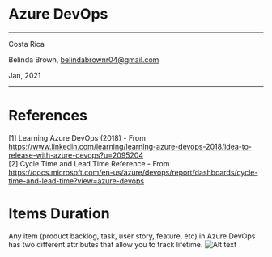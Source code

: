 # Azure DevOps 
----------

Costa Rica

Belinda Brown, belindabrownr04@gmail.com

Jan, 2021

----------


# References
[1] Learning Azure DevOps (2018) - From https://www.linkedin.com/learning/learning-azure-devops-2018/idea-to-release-with-azure-devops?u=2095204 <br/>
[2] Cycle Time and Lead Time Reference - From https://docs.microsoft.com/en-us/azure/devops/report/dashboards/cycle-time-and-lead-time?view=azure-devops 


# Items Duration 
Any item (product backlog, task, user story, feature, etc) in Azure DevOps has two different attributes that allow you to track lifetime.
![Alt text](https://github.com/brown9804/Azure-DevOps_initial_path/blob/main/Azure/img/AzureDevOps/%5Bimg%5D_AzureDevOps%20-%20DurationCycle.png "Scrum life cycle ")

